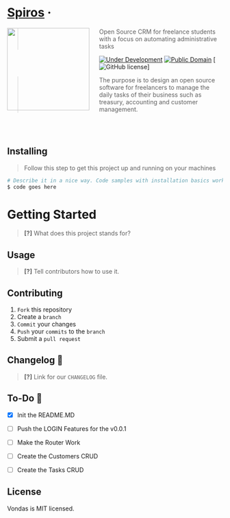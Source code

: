 # [Spiros](https://reactjs.org/) &middot;
<img src="../logo-v.png" align="left" width="192px" height="192px"/>
<img align="left" width="0" height="192px" hspace="10"/>

> Open Source CRM for freelance students with a focus on automating administrative tasks

[![Under Development](https://img.shields.io/badge/under-development-orange.svg)](https://github.com/cez-aug/github-project-boilerplate) [![Public Domain](https://img.shields.io/badge/public-domain-lightgrey.svg)](http://github.com/cez-aug/github-project-boilerplate)
[![GitHub license](https://img.shields.io/badge/license-MIT-blue.svg)]

> The purpose is to design an open source software for freelancers to manage the daily tasks of their business such as treasury, accounting and customer management.

<br>
<br>

## Installing

> Follow this step to get this project up and running on your machines

```sh
# Describe it in a nice way. Code samples with installation basics works great
$ code goes here
```

# Getting Started

> **[?]** What does this project stands for?

## Usage

> **[?]** Tell contributors how to use it.

## Contributing

1. `Fork` this repository
2. Create a `branch`
3. `Commit` your changes
4. `Push` your `commits` to the `branch`
5. Submit a `pull request`


## Changelog :memo:

> **[?]** Link for our `CHANGELOG` file.

## To-Do :man:

- [x] Init the README.MD
- [ ] Push the LOGIN Features for the v0.0.1
- [ ] Make the Router Work 
- [ ] Create the Customers CRUD
- [ ] Create the Tasks CRUD


## License

Vondas is MIT licensed.
